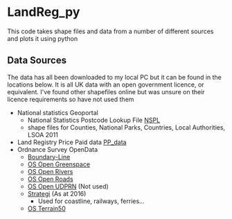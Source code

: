 # LandReg_py

This code takes shape files and data from a number of different sources and plots it using python

## Data Sources

The data has all been downloaded to my local PC but it can be found in the locations below. It is all UK data with an open government licence, or equivalent. I've found other shapefiles online but was unsure on their licence requirements so have not used them

+ National statistics Geoportal
    + National Statistics Postcode Lookup File [NSPL](https://geoportal.statistics.gov.uk/)
    + shape files for Counties, National Parks, Countries, Local Authorities, LSOA 2011
+ Land Registry Price Paid data [PP_data](https://www.gov.uk/government/statistical-data-sets/price-paid-data-downloads)
+ Ordnance Survey OpenData
    + [Boundary-Line](https://osdatahub.os.uk/downloads/open/BoundaryLine)
    + [OS Open Greenspace](https://osdatahub.os.uk/downloads/open/OpenGreenspace)
    + [OS Open Rivers](https://osdatahub.os.uk/downloads/open/OpenRivers)
    + [OS Open Roads](https://osdatahub.os.uk/downloads/open/OpenRoads)
    + [OS Open UDPRN](https://osdatahub.os.uk/downloads/open/OpenUPRN) (Not used)
    + [Strategi](https://osdatahub.os.uk/downloads/open/Strategi) (As at 2016)
        + Used for coastline, railways, ferries...
    + [OS Terrain50](https://osdatahub.os.uk/downloads/open/Terrain50)
